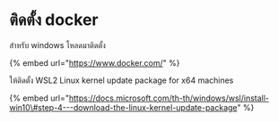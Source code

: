 # ติดตั้ง docker

สำหรับ windows โหลดมาติดตั้ง

{% embed url="https://www.docker.com/" %}

ให้ติดตั้ง WSL2 Linux kernel update package for x64 machines

{% embed url="https://docs.microsoft.com/th-th/windows/wsl/install-win10\#step-4---download-the-linux-kernel-update-package" %}



